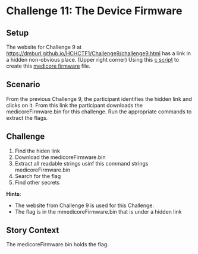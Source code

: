 # Challenge 11: The Device Firmware
## Setup
The website for Challenge 9 at https://dmburl.github.io/HCHCTF1/Challenge9/challenge9.html has a link in a hidden non-obvious place. (Upper right corner)
Using this [c script](medicalFirmware.c) to create this [medicore firmware](medicoreFirmware) file.

## Scenario
From the previous Challenge 9, the participant identifies the hidden link and clicks on it. From this link the participant downloads the medicoreFirmware.bin for this challenge.
Run the appropriate commands to extract the flags.

## Challenge
1. Find the hiden link
2. Download the medicoreFirmware.bin
3. Extract all readable strings usinf this command strings medicoreFirmware.bin
4. Search for the flag
5. Find other secrets

**Hints**:
- The website from Challenge 9 is used for this Challenge.
- The flag is in the mmedicoreFirmware.bin that is under a hidden link

## Story Context
The medicoreFirmware.bin holds the flag. 